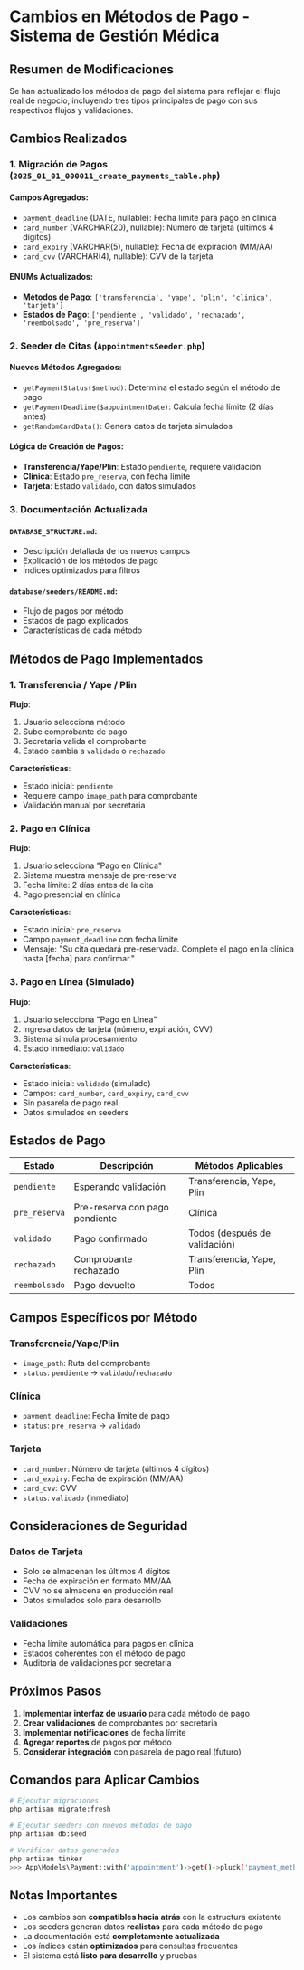 # Cambios en Métodos de Pago - Sistema de Gestión Médica

## Resumen de Modificaciones

Se han actualizado los métodos de pago del sistema para reflejar el flujo real de negocio, incluyendo tres tipos principales de pago con sus respectivos flujos y validaciones.

## Cambios Realizados

### 1. Migración de Pagos (`2025_01_01_000011_create_payments_table.php`)

#### Campos Agregados:
- `payment_deadline` (DATE, nullable): Fecha límite para pago en clínica
- `card_number` (VARCHAR(20), nullable): Número de tarjeta (últimos 4 dígitos)
- `card_expiry` (VARCHAR(5), nullable): Fecha de expiración (MM/AA)
- `card_cvv` (VARCHAR(4), nullable): CVV de la tarjeta

#### ENUMs Actualizados:
- **Métodos de Pago**: `['transferencia', 'yape', 'plin', 'clinica', 'tarjeta']`
- **Estados de Pago**: `['pendiente', 'validado', 'rechazado', 'reembolsado', 'pre_reserva']`

### 2. Seeder de Citas (`AppointmentsSeeder.php`)

#### Nuevos Métodos Agregados:
- `getPaymentStatus($method)`: Determina el estado según el método de pago
- `getPaymentDeadline($appointmentDate)`: Calcula fecha límite (2 días antes)
- `getRandomCardData()`: Genera datos de tarjeta simulados

#### Lógica de Creación de Pagos:
- **Transferencia/Yape/Plin**: Estado `pendiente`, requiere validación
- **Clínica**: Estado `pre_reserva`, con fecha límite
- **Tarjeta**: Estado `validado`, con datos simulados

### 3. Documentación Actualizada

#### `DATABASE_STRUCTURE.md`:
- Descripción detallada de los nuevos campos
- Explicación de los métodos de pago
- Índices optimizados para filtros

#### `database/seeders/README.md`:
- Flujo de pagos por método
- Estados de pago explicados
- Características de cada método

## Métodos de Pago Implementados

### 1. Transferencia / Yape / Plin
**Flujo**:
1. Usuario selecciona método
2. Sube comprobante de pago
3. Secretaria valida el comprobante
4. Estado cambia a `validado` o `rechazado`

**Características**:
- Estado inicial: `pendiente`
- Requiere campo `image_path` para comprobante
- Validación manual por secretaria

### 2. Pago en Clínica
**Flujo**:
1. Usuario selecciona "Pago en Clínica"
2. Sistema muestra mensaje de pre-reserva
3. Fecha límite: 2 días antes de la cita
4. Pago presencial en clínica

**Características**:
- Estado inicial: `pre_reserva`
- Campo `payment_deadline` con fecha límite
- Mensaje: "Su cita quedará pre-reservada. Complete el pago en la clínica hasta [fecha] para confirmar."

### 3. Pago en Línea (Simulado)
**Flujo**:
1. Usuario selecciona "Pago en Línea"
2. Ingresa datos de tarjeta (número, expiración, CVV)
3. Sistema simula procesamiento
4. Estado inmediato: `validado`

**Características**:
- Estado inicial: `validado` (simulado)
- Campos: `card_number`, `card_expiry`, `card_cvv`
- Sin pasarela de pago real
- Datos simulados en seeders

## Estados de Pago

| Estado | Descripción | Métodos Aplicables |
|--------|-------------|-------------------|
| `pendiente` | Esperando validación | Transferencia, Yape, Plin |
| `pre_reserva` | Pre-reserva con pago pendiente | Clínica |
| `validado` | Pago confirmado | Todos (después de validación) |
| `rechazado` | Comprobante rechazado | Transferencia, Yape, Plin |
| `reembolsado` | Pago devuelto | Todos |

## Campos Específicos por Método

### Transferencia/Yape/Plin
- `image_path`: Ruta del comprobante
- `status`: `pendiente` → `validado`/`rechazado`

### Clínica
- `payment_deadline`: Fecha límite de pago
- `status`: `pre_reserva` → `validado`

### Tarjeta
- `card_number`: Número de tarjeta (últimos 4 dígitos)
- `card_expiry`: Fecha de expiración (MM/AA)
- `card_cvv`: CVV
- `status`: `validado` (inmediato)

## Consideraciones de Seguridad

### Datos de Tarjeta
- Solo se almacenan los últimos 4 dígitos
- Fecha de expiración en formato MM/AA
- CVV no se almacena en producción real
- Datos simulados solo para desarrollo

### Validaciones
- Fecha límite automática para pagos en clínica
- Estados coherentes con el método de pago
- Auditoría de validaciones por secretaria

## Próximos Pasos

1. **Implementar interfaz de usuario** para cada método de pago
2. **Crear validaciones** de comprobantes por secretaria
3. **Implementar notificaciones** de fecha límite
4. **Agregar reportes** de pagos por método
5. **Considerar integración** con pasarela de pago real (futuro)

## Comandos para Aplicar Cambios

```bash
# Ejecutar migraciones
php artisan migrate:fresh

# Ejecutar seeders con nuevos métodos de pago
php artisan db:seed

# Verificar datos generados
php artisan tinker
>>> App\Models\Payment::with('appointment')->get()->pluck('payment_method', 'status');
```

## Notas Importantes

- Los cambios son **compatibles hacia atrás** con la estructura existente
- Los seeders generan datos **realistas** para cada método de pago
- La documentación está **completamente actualizada**
- Los índices están **optimizados** para consultas frecuentes
- El sistema está **listo para desarrollo** y pruebas 
